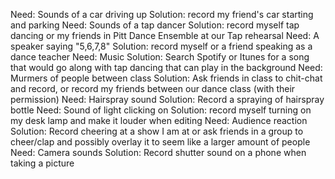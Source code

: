 Need: Sounds of a car driving up Solution: record my friend's car starting and parking 
Need: Sounds of a tap dancer Solution: record myself tap dancing or my friends in Pitt Dance Ensemble at our Tap rehearsal
Need: A speaker saying "5,6,7,8" Solution: record myself or a friend speaking as a dance teacher
Need: Music Solution: Search Spotify or Itunes for a song that would go along with tap dancing that can play in the background
Need: Murmers of people between class Solution: Ask friends in class to chit-chat and record, or record my friends between our dance class (with their permission)
Need: Hairspray sound Solution: Record a spraying of hairspray bottle
Need: Sound of light clicking on Solution: record myself turning on my desk lamp and make it louder when editing
Need: Audience reaction Solution: Record cheering at a show I am at or ask friends in a group to cheer/clap and possibly overlay it to seem like a larger amount of people
Need: Camera sounds Solution: Record shutter sound on a phone when taking a picture

